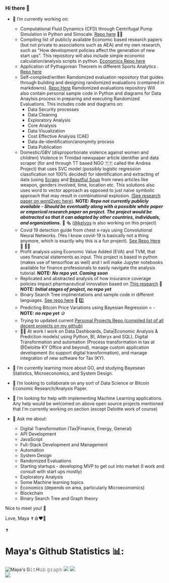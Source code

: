 ### Hi there 👋 
- 🔭 I’m currently working on:
  - Computational Fluid Dynamics (CFD) through Centrifugal Pump Simulation in Python and Simscale. [Repo here](https://github.com/mcrd25/CFD-cpump) 👩‍🔬
  - Compiling list of publicly available Economic based research papers (but not private to associations such as AEA) and my own research, such as "How development policies affect the generation of new start ups". This repository will also include simple economic calculation/analysis scripts in python. [Economics Repo here](https://github.com/mcrd25/Economic-Resources)
  - Application of Pythagorean Theorem in different Sports Analytics . [Repo here](https://github.com/mcrd25/pythagexp-sports)
  - Self-compiled/written Ramdomized evaluation repository that guides through building and designing randomized evaluations (contained in markdowns). [Repo Here](https://github.com/mcrd25/randomized-evaluations) 
    Ramdomized evaluations repository Will also contain personal sample code in Python and diagrams for Data Anaylsis process in preparing and executing Randomized Evaluations. This includes code and diagrams on: 
    - Data Security processes
    - Data Cleaning
    - Exploratory Analysis
    - Core Analysis
    - Data Visualization
    - Cost Effective Analysis (CAE)
    - Data de-identification/anonymity process
    - Data Publication
  - Domestic/GBV (disproportionate violence against women and children)  Violence in Trinidad newspaper article identifier and data scraper (for and through TT based NGO 🇹🇹 called the Andrea Project) that uses SVC model (possibly logistic regression classfication not 100% decided) for identification and extracting of  data (using [Scrapy](https://scrapy.org/) and [Beautfiul Soup](https://beautiful-soup-4.readthedocs.io/en/latest/) from news articles like weapon, genders involved, time, location etc. This solutions also uses word to vector approach as opposed to just naive symbolic approach that may result in combinational explosion. [(See research paper on word2vec here)](https://www.researchgate.net/publication/234131319_Efficient_Estimation_of_Word_Representations_in_Vector_Space). **NOTE:** ***__Repo not currently publicly available - Should be eventually along with a possible white paper or emperical research paper on project. The project would be abstracted so that it can adapted by other countries, individuals, and organizations.__*** 📰 🗞️ ([@kelvos](https://github.com/Kelvos) is also working on this project)
  - Covid 19 detection guide from chest x-rays using Convolutional Neural Networks. (Yes I know covid-19 is basically not a thing anymore, which is exactly why this is a fun project). [See Repo Here](https://github.com/mcrd25/CNN-for-C19-chestxray-detection) 🧪 👩‍🔬
  -  Profit analysis using Economic Value Added (EVA) and TVM, that uses financial statements as input. This project is based in python (makes use of tensorflow as well) and I will make Jupyter notebooks available for finance professionals to easily navigate the analysis tutorial. **NOTE:** ***__No repo yet. Coming soon__***
  -  Replicated and abstracted analysis of how insurance coverage policies impact pharmaceutical innovation based on [This research](https://www.aeaweb.org/articles?id=10.1257/aeri.20210063&&from=f) 📜 **NOTE:** ***Initial stages of project, no repo yet***
  -  Binary Search Tree implmentations and sample code in different languages. [See repo here](https://github.com/mcrd25/bst) 🌲 2️⃣
  -  Predicting Bitcoin Price Variations using Bayesian Regression = - **NOTE:** ***__no repo yet__*** 🪙
  -  Trying to updated current [Personal Projects Repo (compiled list of all decent projects on my github)](https://github.com/mcrd25/Personal-Projects)
  -  🧑‍💼 At work I work on Data Dashboards, Data|Economic Analysis & Prediction models( using Python, BI, Alteryx and SQL), Digital Transformation and automation (Process transformation in tax at @Deloitte KY Office and beyond), manage custom application development (to support digital transformation), and manage integration of new software for Tax (KY).
  
  
- 🌱 I’m currently learning more about GO, and studying Bayesean Statistics, Microeconomics, and System Design.
 
- 👯 I’m looking to collaborate on any sort of Data Science or Bitcoin Economic Research/Analysis Paper.

- 🤔 I’m looking for help with implementing Machine Learning applications. Any help would be welcomed on above open source projects mentioned that I'm currently working on section (except Deloitte work of course)

- 💬 Ask me about:
  - Digital Transformation (Tax|Finance, Energy, General)
  - API Development
  - JavaScript
  - Full-Stack Development and Management
  - Automation
  - System Design
  - Randomized Evaluations
  - Starting startups - developing MVP to get out into market (I work and consult with start ups mostly)
  - Exploratory Analysis
  - Some Machine learning topics
  - Economics (depends on area, particularly Microeconomics)
  - Blockchain
  - Binary Search Tree and Graph theory

<!--
**mcrd25/mcrd25** is a ✨ _special_ ✨ repository because its `README.md` (this file) appears on your GitHub profile.

Here are some ideas to get you started:

- 🔭 I’m currently working on ...
- 🌱 I’m currently learning ...
- 👯 I’m looking to collaborate on ...
- 🤔 I’m looking for help with ...
- 💬 Ask me about ...
- 📫 How to reach me: ...
- 😄 Pronouns: ...
- ⚡ Fun fact: ...
-->

Nice to meet you! 👋

Love,
Maya ✝️🩸❤️📖

✝️ 



# Maya's Github Statistics 📊:
![Maya's G𝚒𝚝H𝚞𝚋 𝚐𝚛𝚊𝚙𝚑](https://activity-graph.herokuapp.com/graph?username=mcrd25&theme=redical&hide_border=true&area=true)
![](https://github-readme-stats.vercel.app/api?username=mcrd25&theme=radical&hide_border=false&include_all_commits=true&count_private=true)
![](https://github-readme-streak-stats.herokuapp.com/?user=mcrd25&theme=radical&hide_border=false)<br/>
![](https://github-readme-stats.vercel.app/api/top-langs/?username=mcrd25&theme=radical&hide_border=false&include_all_commits=true&count_private=true&layout=compact)
